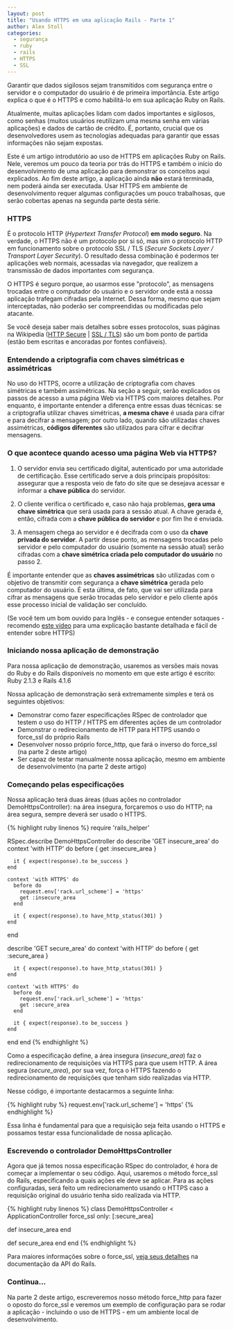 ```yaml
---
layout: post
title: "Usando HTTPS em uma aplicação Rails - Parte 1"
author: Alex Stoll
categories:
  - segurança
  - ruby
  - rails
  - HTTPS
  - SSL
---
```


Garantir que dados sigilosos sejam transmitidos com segurança entre o servidor
e o computador do usuário é de primeira importância. Este artigo explica o
que é o HTTPS e como habilitá-lo em sua aplicação Ruby on Rails.
<!--more-->
Atualmente, muitas aplicações lidam com dados importantes e sigilosos, como senhas
(muitos usuários reutilizam uma mesma senha em várias aplicações) e dados de
cartão de crédito. É, portanto, crucial que os desenvolvedores usem as tecnologias
adequadas para garantir que essas informações não sejam expostas.

Este é um artigo introdutório ao uso de HTTPS em aplicações Ruby on Rails. Nele,
veremos um pouco da teoria por trás do HTTPS e também o início do desenvolvimento
de uma aplicação para demonstrar os conceitos aqui explicados. Ao fim deste artigo,
a aplicação ainda **não** estará terminada, nem poderá ainda ser executada. Usar
HTTPS em ambiente de desenvolvimento requer algumas configurações um pouco trabalhosas,
que serão cobertas apenas na segunda parte desta série.

### HTTPS

É o protocolo HTTP (_Hypertext Transfer Protocol_) **em modo seguro**. Na verdade,
o HTTPS não é um protocolo por si só, mas sim o protocolo HTTP em funcionamento
sobre o protocolo SSL / TLS (_Secure Sockets Layer / Transport Layer Security_). O resultado
dessa combinação é podermos ter aplicações web normais, acessadas via navegador, que realizem
a transmissão de dados importantes com segurança.

O HTTPS é seguro porque, ao usarmos esse "protocolo", as mensagens trocadas entre
o computador do usuário e o servidor onde está a nossa aplicação trafegam cifradas pela
Internet. Dessa forma, mesmo que sejam interceptadas, não poderão ser compreendidas ou
modificadas pelo atacante.

Se você deseja saber mais detalhes sobre esses protocolos,
suas páginas na Wikipedia ([HTTP Secure](http://en.wikipedia.org/wiki/HTTP_Secure) |
[SSL / TLS](http://en.wikipedia.org/wiki/Transport_Layer_Security))
são um bom ponto de partida (estão bem escritas e ancoradas por fontes confiáveis).

### Entendendo a criptografia com chaves simétricas e assimétricas

No uso do HTTPS, ocorre a utilização de criptografia com
chaves simétricas e também assimétricas. Na seção a seguir, serão explicados os passos
de acesso a uma página Web via HTTPS com maiores detalhes. Por enquanto, é importante entender
a diferença entre essas duas técnicas: se a criptografia utilizar chaves simétricas, **a mesma chave** é usada
para cifrar e para decifrar a mensagem; por outro lado, quando são utilizadas
chaves assimétricas, **códigos diferentes** são utilizados para cifrar e decifrar mensagens.

### O que acontece quando acesso uma página Web via HTTPS?

1. O servidor envia seu certificado digital, autenticado por uma autoridade de certificação.
Esse certificado serve a dois principais propósitos: assegurar que a resposta veio
de fato do site que se desejava acessar e informar a **chave pública** do servidor.

2. O cliente verifica o certificado e, caso não haja problemas, **gera uma chave simétrica**
que será usada para a sessão atual. A chave gerada é, então, cifrada com a **chave pública
do servidor** e por fim lhe é enviada.

3. A mensagem chega ao servidor e é decifrada com o uso da **chave privada do servidor**. A partir
desse ponto, as mensagens trocadas pelo servidor e pelo computador do usuário (somente na sessão atual)
serão cifradas com a **chave simétrica criada pelo computador do usuário** no passo 2.

É importante entender que as **chaves assimétricas** são utilizadas com o objetivo de transmitir com segurança
a **chave simétrica** gerada pelo computador do usuário. É esta última, de fato, que vai ser utilizada
para cifrar as mensagens que serão trocadas pelo servidor e pelo cliente após esse processo inicial de validação
ser concluído.

(Se você tem um bom ouvido para Inglês - e consegue entender sotaques - recomendo [este vídeo](https://www.youtube.com/watch?v=JCvPnwpWVUQ&list=FLt15cp4Q09BpKVUryBOg2hQ&index=3)
para uma explicação bastante detalhada e fácil de entender sobre HTTPS)

### Iniciando nossa aplicação de demonstração

Para nossa aplicação de demonstração, usaremos as versões mais novas do Ruby e do Rails disponíveis
no momento em que este artigo é escrito: Ruby 2.1.3 e Rails 4.1.6

Nossa aplicação de demonstração será extremamente simples e terá os seguintes objetivos:

- Demonstrar como fazer especificações RSpec de controlador que testem o uso do HTTP / HTTPS
em diferentes ações de um controlador
- Demonstrar o redirecionamento de HTTP para HTTPS usando o force_ssl do próprio Rails
- Desenvolver nosso próprio force_http, que fará o inverso do force_ssl (na parte 2 deste artigo)
- Ser capaz de testar manualmente nossa aplicação, mesmo em ambiente de desenvolvimento (na parte 2 deste artigo)

### Começando pelas especificações

Nossa aplicação terá duas áreas (duas ações no controlador DemoHttpsController): na área insegura,
forçaremos o uso do HTTP; na área segura, sempre deverá ser usado o HTTPS.

{% highlight ruby linenos %}
require 'rails_helper'

RSpec.describe DemoHttpsController do
  describe 'GET insecure_area' do
    context 'with HTTP' do
      before { get :insecure_area }

      it { expect(response).to be_success }
    end

    context 'with HTTPS' do
      before do
        request.env['rack.url_scheme'] = 'https'
        get :insecure_area
      end

      it { expect(response).to have_http_status(301) }
    end
  end

  describe 'GET secure_area' do
    context 'with HTTP' do
      before { get :secure_area }

      it { expect(response).to have_http_status(301) }
    end

    context 'with HTTPS' do
      before do
        request.env['rack.url_scheme'] = 'https'
        get :secure_area
      end

      it { expect(response).to be_success }
    end
  end
end
{% endhighlight %}

Como a especificação define, a área insegura (_insecure_area_) faz o redirecionamento de requisições
via HTTPS para que usem HTTP. A área segura (_secure_area_), por sua vez, força o HTTPS fazendo o redirecionamento
de requisições que tenham sido realizadas via HTTP.

Nesse código, é importante destacarmos a seguinte linha:

{% highlight ruby %} request.env['rack.url_scheme'] = 'https' {% endhighlight %}

Essa linha é fundamental para que a requisição seja feita usando o HTTPS e possamos testar essa funcionalidade
de nossa aplicação.

### Escrevendo o controlador DemoHttpsController

Agora que já temos nossa especificação RSpec do controlador, é hora de começar a implementar o seu código.
Aqui, usaremos o método force_ssl do Rails, especificando a quais ações ele deve se aplicar.
Para as ações configuradas, será feito um redirecionamento usando o HTTPS caso a requisição
original do usuário tenha sido realizada via HTTP.

{% highlight ruby linenos %}
class DemoHttpsController < ApplicationController
  force_ssl only: [:secure_area]

  def insecure_area
  end

  def secure_area
  end
end
{% endhighlight %}

Para maiores informações sobre o force_ssl, [veja seus detalhes](http://api.rubyonrails.org/classes/ActionController/ForceSSL/ClassMethods.html#method-i-force_ssl)
na documentação da API do Rails.

### Continua...

Na parte 2 deste artigo, escreveremos nosso método force_http para fazer o oposto do force_ssl
e veremos um exemplo de configuração para se rodar a aplicação - incluindo o uso de HTTPS -
em um ambiente local de desenvolvimento.
